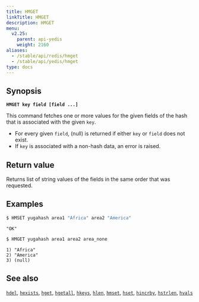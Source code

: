```yaml
---
title: HMGET
linkTitle: HMGET
description: HMGET
menu:
  v2.25:
    parent: api-yedis
    weight: 2160
aliases:
  - /stable/api/redis/hmget
  - /stable/api/yedis/hmget
type: docs
---
```


## Synopsis

**`HMGET key field [field ...]`**

This command fetches one or more values for the given fields of the hash that is associated with the given `key`.

- For every given `field`, (null) is returned if either `key` or `field` does not exist.
- If `key` is associated with a non-hash data, an error is raised.

## Return value

Returns list of string values of the fields in the same order that was requested.

## Examples

```sh
$ HMSET yugahash area1 "Africa" area2 "America"
```

```
"OK"
```

```sh
$ HMGET yugahash area1 area2 area_none
```

```
1) "Africa"
2) "America"
3) (null)
```

## See also

[`hdel`](../hdel/), [`hexists`](../hexists/), [`hget`](../hget/), [`hgetall`](../hgetall/), [`hkeys`](../hkeys/), [`hlen`](../hlen/), [`hmset`](../hmset/), [`hset`](../hset/), [`hincrby`](../hincrby/), [`hstrlen`](../hstrlen/), [`hvals`](../hvals/)
